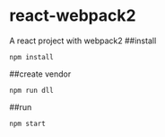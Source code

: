 # react-webpack2
A react project with webpack2
##install

```shell
npm install
```

##create vendor
```shell
npm run dll
```

##run
```shell
npm start
```